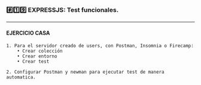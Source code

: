 ### #️⃣1️⃣9️⃣ EXPRESSJS: Test funcionales.

---


#### EJERCICIO CASA

    1. Para el servidor creado de users, con Postman, Insomnia o Firecamp:
        • Crear colección
        • Crear entorno
        • Crear test

    2. Configurar Postman y newman para ejecutar test de manera automatica.
